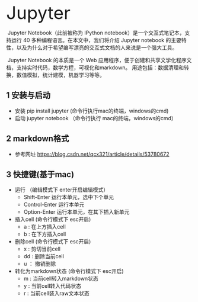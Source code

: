 <font size=15>Jupyter</font>

​	 Jupyter Notebook（此前被称为 IPython notebook）是一个交互式笔记本，支持运行 40 多种编程语言。在本文中，我们将介绍 Jupyter notebook 的主要特性，以及为什么对于希望编写漂亮的交互式文档的人来说是一个强大工具。

​	Jupyter Notebook 的本质是一个 Web 应用程序，便于创建和共享文学化程序文档，支持实时代码，数学方程，可视化和markdown。 用途包括：数据清理和转换，数值模拟，统计建模，机器学习等等。

## 1 安装与启动

- 安装 pip install jupyter  (命令行执行mac的终端，windows的cmd)
- 启动 jupyter notebook （命令行执行 mac的终端，windows的cmd）



## 2 markdown格式

- 参考网址 https://blog.csdn.net/qcx321/article/details/53780672



## 3 快捷键(基于mac)

- 运行 （编辑模式下  enter开启编辑模式）
  - Shift-Enter 运行本单元，选中下个单元
  - Control-Enter 运行本单元
  - Option-Enter 运行本单元，在其下插入新单元
- 插入cell (命令行模式下  esc开启)
  - a : 在上方插入cell
  - b : 在下方插入cell
- 删除cell (命令行模式下  esc开启)
  - x : 剪切当前cell
  - dd : 删除当前cell
  - u ： 撤销删除
- 转化为markdown状态 (命令行模式下  esc开启)
  - m : 当前cell转入markdown状态
  - y : 当前cell转入代码状态
  - r : 当前cell装入raw文本状态
    
